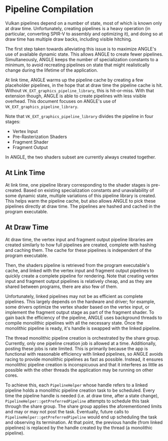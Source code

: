 # Pipeline Compilation

Vulkan pipelines depend on a number of state, most of which is known only at draw time.
Unfortunately, creating pipelines is a heavy operation (in particular, converting SPIR-V to assembly
and optimizing it), and doing so at draw time has multiple draw backs, including visible hitching.

The first step taken towards alleviating this issue is to maximize ANGLE's use of available dynamic
state.  This allows ANGLE to create fewer pipelines.  Simultaneously, ANGLE keeps the number of
specialization constants to a minimum, to avoid recreating pipelines on state that might
realistically change during the lifetime of the application.

At link time, ANGLE warms up the pipeline cache by creating a few placeholder pipelines, in the hope
that at draw time the pipeline cache is hit.  Without `VK_EXT_graphics_pipeline_library`, this is
hit-or-miss.  With that extension though, ANGLE is able to create pipelines with less visible
overhead.  This document focuses on ANGLE's use of `VK_EXT_graphics_pipeline_library`.

Note that `VK_EXT_graphics_pipeline_library` divides the pipeline in four stages:

- Vertex Input
- Pre-Rasterization Shaders
- Fragment Shader
- Fragment Output

In ANGLE, the two shaders subset are currently always created together.

## At Link Time

At link time, one pipeline library corresponding to the shader stages is pre-created.  Based on
existing specialization constants and unavailability of some dynamic state, multiple variations of
this pipeline library is created.  This helps warm the pipeline cache, but also allows ANGLE to pick
these pipelines directly at draw time.  The pipelines are hashed and cached in the program
executable.

## At Draw Time

At draw time, the vertex input and fragment output pipeline libraries are created similarly to how
full pipelines are created, complete with hashing and caching them.  The cache for these pipelines
is independent of the program executable.

Then, the shaders pipeline is retrieved from the program executable's cache, and linked with the
vertex input and fragment output pipelines to quickly create a complete pipeline for rendering.
Note that creating vertex input and fragment output pipelines is relatively cheap, and as they are
shared between programs, there are also few of them.

Unfortunately, linked pipelines may not be as efficient as complete pipelines.  This largely depends
on the hardware and driver; for example, some drivers optimize the vertex shader based on the vertex
input, or implement the fragment output stage as part of the fragment shader.  To gain back the
efficiency of the pipeline, ANGLE uses background threads to compile monolithic pipelines with all
the necessary state.  Once the monolithic pipeline is ready, it's handle is swapped with the linked
pipeline.

The thread monolithic pipeline creation is orchestrated by the share group.  Currently, only one
pipeline creation job is allowed at a time.  Additionally, posting these jobs is rate limited.  This
is primarily because the app is functional with reasonable efficiency with linked pipelines, so
ANGLE avoids racing to provide monolithic pipelines as fast as possible.  Instead, it ensures
monolithic pipeline creation is inconspicuous and that it interferes as little as possible with the
other threads the application may be running on other cores.

To achieve this, each `PipelineHelper` whose handle refers to a linked pipeline holds a monolithic
pipeline creation task to be scheduled.  Every time the pipeline handle is needed (i.e. at draw
time, after a state change), `PipelineHelper::getPreferredPipeline` attempts to schedule this task
through the share group.  The share group applies the aforementioned limits and may or may not post
the task.  Eventually, future calls to `PipelineHelper::getPreferredPipeline` would end up
scheduling the task and observing its termination.  At that point, the previous handle (from linked
pipelines) is replaced by the handle created by the thread (a monolithic pipeline).
